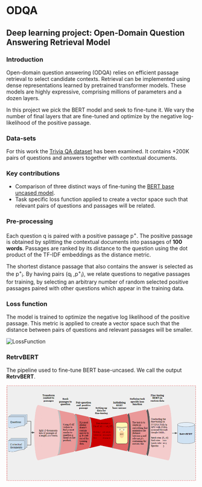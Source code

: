 # ODQA
## Deep learning project: Open-Domain Question Answering Retrieval Model

### Introduction
Open-domain question answering (ODQA) relies on efficient passage retrieval to select candidate contexts. Retrieval can be implemented using dense representations learned by pretrained transformer models. These models are highly expressive, comprising millions of parameters and a dozen layers. 

In this project we pick the BERT model and seek to fine-tune it. We vary the number of final layers that are fine-tuned and optimize by the negative log-likelihood of the positive passage.

### Data-sets
For this work the [Trivia QA dataset](https://huggingface.co/datasets/trivia_qa) has been examined. It contains +200K pairs of questions and answers together with contextual documents.

### Key contributions
* Comparison of three distinct ways of fine-tuning the [BERT base uncased model](https://huggingface.co/bert-base-uncased).
* Task specific loss function applied to create a vector space such that relevant pairs of questions and passages will be related.


### Pre-processing
Each question q is paired with a positive passage p<sup>+</sup>. The positive passage is obtained by splitting the contextual documents into passages of **100 words**. Passages are ranked by its distance to the question using the dot product of the TF-IDF embeddings as the distance metric. 

The shortest distance passage that also contains the answer is selected as the p<sup>+</sup><sub>i</sub>. By having pairs (q<sub>i</sub> ,p<sup>+</sup><sub>i</sub>), we relate questions to negative passages for training, by selecting an arbitrary number of random selected positive passages paired with other questions which appear in the training data.

### Loss function
The model is trained to optimize the negative log likelihood of the positive passage. This metric is applied to create a vector space such that the distance between pairs of questions and relevant passages will be smaller.

![LossFunction](https://latex.codecogs.com/gif.latex?\begin{equation}&space;L=-\log&space;\frac{e^{\operatorname{sim}\left(q_{i}&space;;&space;p_{i}^{&plus;}\right)}}{e^{\operatorname{sim}\left(q_{i},&space;p_{i}^{p}\right)}&plus;\sum_{j=1}^{n}&space;e^{\sin&space;\left(q_{i},&space;p_{i,&space;j}^{-}\right)}},&space;\text&space;{where&space;}&space;\operatorname{sim}(q,&space;p)=E_{Q}(q)^{\top}&space;E_{P}(p)&space;\end{equation})

### RetrvBERT
The pipeline used to fine-tune BERT base-uncased. We call the output **RetrvBERT**.

![RetrvBERT model](references/RetrvBERT_figure.png)



